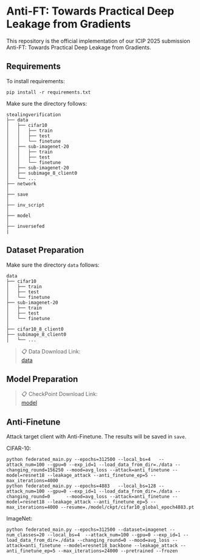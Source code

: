 # Anti-FT: Towards Practical Deep Leakage from Gradients

This repository is the official implementation of our ICIP 2025 submission Anti-FT: Towards Practical Deep Leakage from Gradients. 

## Requirements

To install requirements:

```setup
pip install -r requirements.txt
```
Make sure the directory follows:
```File Tree
stealingverification
├── data
│   ├── cifar10
│   │   ├── train
│   │   ├── test
│   │   └── finetune
│   ├── sub-imagenet-20
│   │   ├── train
│   │   ├── test
│   │   └── finetune
│   ├── sub-imagenet-20
│   ├── subimage_8_client0
│   └── ...
├── network
│   
├── save
│   
├── inv_script
│   
├── model
│   
├── inversefed
|
```


## Dataset Preparation
Make sure the directory ``data`` follows:
```File Tree
data
├── cifar10
│   ├── train
│   ├── test
│   └── finetune
├── sub-imagenet-20
│   ├── train
│   ├── test
│   └── finetune
│ 
├── cifar10_8_client0
├── subimage_8_client0
│   └── ...
```


>📋  Data Download Link:  
>[data](https://www.dropbox.com/sh/kcgql440dp5m1v1/AADqRigYXXlvZBVo7nKdoWqCa?dl=0)


## Model Preparation
>📋  CheckPoint Download Link:  
>[model](https://www.dropbox.com/sh/21310c3moqtneqp/AACsRdgUTxChrLoZENOz2TgMa?dl=0)



## Anti-Finetune 
Attack target client with Anti-Finetune. The results will be saved in ``save``.

CIFAR-10:
```Attack
python federated_main.py --epochs=312500 --local_bs=4   --attack_num=100 --gpu=0 --exp_id=1 --load_data_from_dir=./data --changing_round=156250 --mood=avg_loss --attack=anti_finetune --model=resnet18 --leakage_attack --anti_finetune_ep=5 --max_iterations=4000
python federated_main.py --epochs=4883   --local_bs=128 --attack_num=100 --gpu=0 --exp_id=1 --load_data_from_dir=./data --changing_round=0      --mood=avg_loss --attack=anti_finetune --model=resnet18 --leakage_attack --anti_finetune_ep=5 --max_iterations=4000 --resume=./model/ckpt/cifar10_global_epoch4883.pt
```

ImageNet:
```Attack
python federated_main.py --epochs=312500 --dataset=imagenet --num_classes=20 --local_bs=4  --attack_num=100 --gpu=0 --exp_id=1 --load_data_from_dir=./data --changing_round=0 --mood=avg_loss --attack=anti_finetune --model=resnet18_backbone --leakage_attack --anti_finetune_ep=5 --max_iterations=24000 --pretrained --frozen
```


